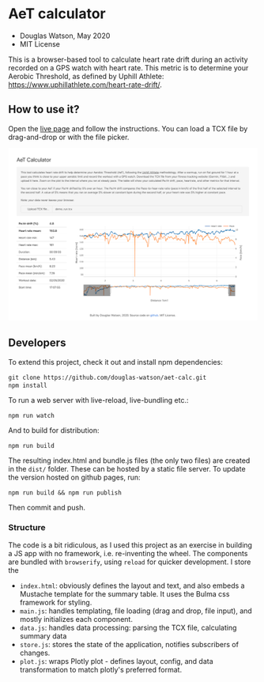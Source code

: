 # AeT calculator

- Douglas Watson, May 2020
- MIT License

This is a browser-based tool to calculate heart rate drift during an activity recorded on a GPS watch with heart rate. This metric is to determine your Aerobic Threshold, as defined by Uphill Athlete: https://www.uphillathlete.com/heart-rate-drift/.

## How to use it?

Open the [live page](https://douglas-watson.github.io/aet-calc/index.html) and follow the instructions. You can load a TCX file by drag-and-drop or with the file picker.

![Screenshot](screenshot.png)

## Developers

To extend this project, check it out and install npm dependencies:

```
git clone https://github.com/douglas-watson/aet-calc.git
npm install
```

To run a web server with live-reload, live-bundling etc.:

```
npm run watch
```

And to build for distribution:

```
npm run build
```

The resulting index.html and bundle.js files (the only two files) are created in the `dist/` folder. These can be hosted by a static file server. To update the version hosted on github pages, run:

```
npm run build && npm run publish
```

Then commit and push.

### Structure

The code is a bit ridiculous, as I used this project as an exercise in building a JS app with no framework, i.e. re-inventing the wheel. The components are bundled with `browserify`, using `reload` for quicker development. I store the

- `index.html`: obviously defines the layout and text, and also embeds a Mustache template for the summary table. It uses the Bulma css framework for styling.
- `main.js`: handles templating, file loading (drag and drop, file input), and mostly initializes each component.
- `data.js`: handles data processing: parsing the TCX file, calculating summary data
- `store.js`: stores the state of the application, notifies subscribers of changes.
- `plot.js`: wraps Plotly plot - defines layout, config, and data transformation to match plotly's preferred format.
